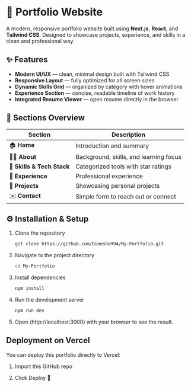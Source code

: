 # 💼 Portfolio Website

A modern, responsive portfolio website built using **Next.js**, **React**, and **Tailwind CSS**. Designed to showcase projects, experience, and skills in a clean and professional way.


## ✨ Features

-  **Modern UI/UX** — clean, minimal design built with Tailwind CSS  
-  **Responsive Layout** — fully optimized for all screen sizes  
-  **Dynamic Skills Grid** — organized by category with hover animations  
-  **Experience Section** — concise, readable timeline of work history  
-  **Integrated Resume Viewer** — open resume directly in the browser  


## 🧩 Sections Overview

| Section | Description |
|----------|-------------|
| 🏠 **Home** | Introduction and summary |
| 👩‍💻 **About** | Background, skills, and learning focus |
| 🧠 **Skills & Tech Stack** | Categorized tools with star ratings |
| 💼 **Experience** | Professional experience |
| 📁 **Projects** | Showcasing personal projects |
| ✉️ **Contact** | Simple form to reach out or connect |


## ⚙️ Installation & Setup

1. Clone the repository
   ```bash
   git clone https://github.com/Dinesha994/My-Portfolio.git
   ```
2. Navigate to the project directory
   ```bash
   cd My-Portfolio
   ```
3. Install dependencies
   ```bash
   npm install
   ```

4. Run the development server
   ```bash
   npm run dev
   ```

5. Open (http://localhost:3000) with your browser to see the result.
   
## Deployment on Vercel

You can deploy this portfolio directly to Vercel:

1. Import this GitHub repo

2. Click Deploy 🎉
